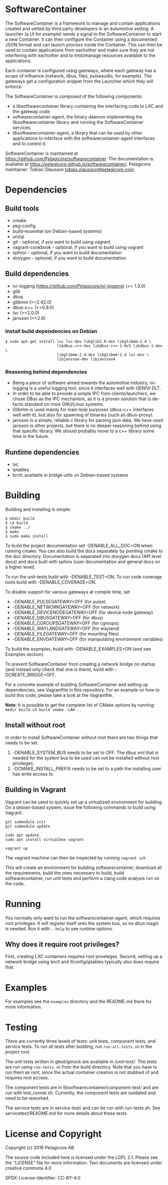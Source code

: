 # SoftwareContainer

The SoftwareContainer is a framework to manage and contain applications
created and vetted by third party developers in an automotive setting. A
launcher (a UI for example) sends a signal to the SoftwareContainer to start a
new Container. It can then configure the Container using a documented JSON
format and can launch process inside the Container. This can then be used to
contain applications from eachother and make sure they are not interfering with
eachother and to limit/manage resources available to the applications.

Each container is configured using gateways, where each gateway has a scope of
influence (network, dbus, files, pulseaudio, for example). The gateways get a
configuration snippet from the Launcher which they will enforce.

The SoftwareContainer is composed of the following components:

* a libsoftwarecontainer library containing the interfacing code to LXC and
  the gateway code.
* softwarecontainer-agent, the binary daemon implementing the
  libsoftwarecontainer library and running the SoftwareContainer services.
* libsoftwarecontainer-agent, a library that can be used by other applications
  to interface with the softwarecontainer-agent interfaces and to control it.

SoftwareContainer is maintained at https://github.com/Pelagicore/softwarecontainer.
The documentation is avaliable at https://pelagicore.github.io/softwarecontainer/.
Pelagicore maintainer: Tobias Olausson <tobias.olausson@pelagicore.com>.

# Dependencies

## Build tools
- cmake
- pkg-config
- build-essential (on Debian-based systems)
- unzip
- git - optional, if you want to build using vagrant
- vagrant-cookbook - optional, if you want to build using vagrant
- sphinx - optional, if you want to build documentation
- doxygen - optional, if you want to build documentation

## Build dependencies
- ivi-logging (https://github.com/Pelagicore/ivi-logging) (>= 1.3.0)
- glib
- dbus
- glibmm   (>=2.42.0)
- dbus-c++ (>=0.9.0)
- lxc      (>=2.0.0)
- jansson  (>=2.6)

### Install build dependencies on Debian
```
$ sudo apt-get install lxc lxc-dev libglib2.0-dev libglibmm-2.4 \
                       libdbus-c++-dev libdbus-c++-1-0v5 libdbus-1-dev \
                       libglibmm-2.4-dev libglibmm-2.4 lxc-dev \
                       libjansson-dev libjansson4
```

### Reasoning behind dependencies
- Being a piece of software aimed towards the automotive industry, ivi-logging
  is a useful logging tool, since it interfaces well with GENIVI DLT.
- In order to be able to provide a simple IPC from clients/launchers, we chose
  DBus as the IPC mechanism, as it is a proven solution that is de-facto
  standard on most GNU/Linux systems.
- Glibmm is used mainly for main loop purposes (dbus-c++ interfaces well with
  it), but also for spawning of binaries (such as dbus-proxy).
- jansson is a simple, reliable c library for parsing json data. We have used
  jansson is other projects, but there is no deeper reasoning behind using
  that specific library. We should probably move to a c++ library some time
  in the future.

## Runtime dependencies
- lxc
- iptables
- brctl, available in bridge-utils on Debian-based systems

# Building
Building and installing is simple:
```
$ mkdir build
$ cd build
$ cmake ../
$ make
$ sudo make install
```

To build the project documentation set -DENABLE_ALL_DOC=ON when running cmake.
You can also build the docs separately by pointing cmake to the doc
directory. Documentation is separated into doxygen docs (API level docs)
and docs built with sphinx (user documentation and general docs on a higher
level).

To run the unit-tests build with -DENABLE_TEST=ON. To run code coverage tools
build with -DENABLE_COVERAGE=ON.

To disable support for various gateways at compile time, set
* -DENABLE_PULSEGATEWAY=OFF (for pulse)
* -DENABLE_NETWORKGATEWAY=OFF (for network)
* -DENABLE_DEVICENODEGATEWAY=OFF (for device node gateway)
* -DENABLE_DBUSGATEWAY=OFF (for dbus)
* -DENABLE_CGROUPSGATEWAY=OFF (for cgroups)
* -DENABLE_WAYLANDGATEWAY=OFF (for wayland)
* -DENABLE_FILEGATEWAY=OFF (for mounting files)
* -DENABLE_ENVGATEWAY=OFF (for manipulating environment variables)

To build the examples, build with -DENABLE_EXAMPLES=ON (and see Examples
section).

To prevent SoftwareContainer from creating a network bridge on startup (and
instead only check that one is there), build with -DCREATE_BRIDGE=OFF.

For a concrete example of building SoftwareContainer and setting up
dependencies, see Vagrantfile in this repository. For an example on how to
build this code, please take a look at the Vagrantfile.

**Note**: It is possible to get the complete list of CMake options by running:
``
    mkdir build
    cd build
    cmake -LAH ..
``

## Install without root
In order to install SoftwareContainer without root there are two things that needs to be set.

1. -DENABLE_SYSTEM_BUS needs to be set to OFF. The dbus xml that is needed for
   the system bus to be used can not be installed without root privileges.
2. -DCMAKE_INSTALL_PREFIX needs to be set to a path the installing user has
   write access to.

## Building in Vagrant
Vagrant can be used to quickly set up a virtualized environment for building.
On a debian-based system, issue the following commands to build using Vagrant:

```
git submodule init
git submodule update

sudo apt update
sudo apt install virtualbox vagrant

vagrant up
```

The vagrant machine can then be inspected by running `vagrant ssh`

This will create an environment for building softwarecontainer, download all
the requirements, build the ones necessary to build, build softwarecontainer,
run unit tests and perform a clang code analysis run on the code.

# Running
You normally only want to run the softwarecontainer-agent, which requires root
privileges. It will register itself onto the system bus, so no dbus magic is
needed. Run it with `--help` to see runtime options.

## Why does it require root privileges?
First, creating LXC containers requires root priveleges. Second, setting up a
network bridge using brctl and ifconfig/iptables typically also does require
that.

# Examples
For examples see the `examples` directory and the README.md there for more
information.

# Testing
There are currently three levels of tests: unit tests, component tests, and
service tests. To run all tests after building, run `run-all-tests.sh`
in the project root.

The unit tests written in gtest/gmock are available in */unit-test/*. The tests
are run using `run-tests.sh` from the build directory. Note that you have
to run them as root, since the actual container creation is not stubbed of
and requires root access.

The component tests are in libsoftwarecontainer/component-test/ and are run
with test_runner.sh. Currently, the component tests are outdated and need
to be reworked.

The service tests are in service-test/ and can be run with run-tests.sh.
See servicetest/README.md for more details about these tests.

# License and Copyright
Copyright (c) 2016 Pelagicore AB

The source code included here is licensed under the LGPL 2.1. Please
see the "LICENSE" file for more information. Text documents are
licensed under creative commons 4.0

SPDX-License-Identifier: CC-BY-4.0
